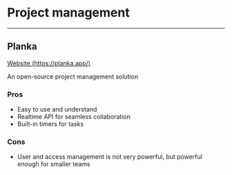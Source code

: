 # Project management

---

## Planka

[Website (https://planka.app/)](https://planka.app/)

An open-source project management solution

### Pros

-   Easy to use and understand
-   Realtime API for seamless collaboration
-   Built-in timers for tasks

### Cons

-   User and access management is not very powerful, but powerful enough for smaller teams
